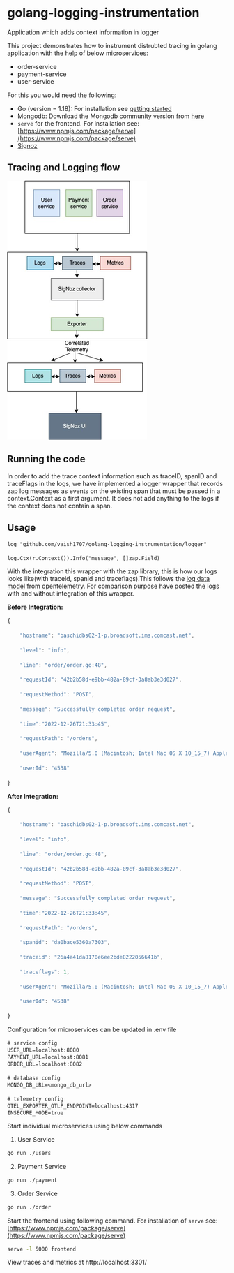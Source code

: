 # golang-logging-instrumentation
Application which adds context information in logger

This project demonstrates how to instrument distrubted tracing in golang application with the help of below microservices:

- order-service
- payment-service
- user-service

For this you would need the following:

- Go (version = 1.18): For installation see [getting started](https://go.dev/doc/install)
- Mongodb: Download the Mongodb community version from [here](https://www.mongodb.com/try/download/community)
- `serve` for the frontend. For installation see: [https://www.npmjs.com/package/serve](https://www.npmjs.com/package/serve)
- [Signoz](https://signoz.io/)

## Tracing and Logging flow
![distributed_tracing_app_otel_signoz](images/logscorrelation.jpg)


## Running the code

In order to add the trace context information such as traceID, spanID and traceFlags in the logs, we have implemented a logger wrapper that records zap log messages as events on the existing span that must be passed in a context.Context as a first argument. It does not add anything to the logs if the context does not contain a span.

## Usage

```
log "github.com/vaish1707/golang-logging-instrumentation/logger"

log.Ctx(r.Context()).Info("message", []zap.Field)
```



With the integration this wrapper with the zap library, this is how our logs looks like(with traceid, spanid and traceflags).This follows the [log data model](https://opentelemetry.io/docs/reference/specification/logs/data-model/) from opentelemetry. For comparison purpose have posted the logs with and without integration of this wrapper.

**Before Integration:**

```jsx
{

	"hostname": "baschidbs02-1-p.broadsoft.ims.comcast.net",
	
	"level": "info",
	
	"line": "order/order.go:48",
	
	"requestId": "42b2b58d-e9bb-482a-89cf-3a8ab3e3d027",
	
	"requestMethod": "POST",
	
	"message": "Successfully completed order request",
	
	"time":"2022-12-26T21:33:45",
	
	"requestPath": "/orders",
	
	"userAgent": "Mozilla/5.0 (Macintosh; Intel Mac OS X 10_15_7) AppleWebKit/537.36 (KHTML, like Gecko) Chrome/108.0.0.0 Safari/537.36",
	
	"userId": "4538"

}
```

**After Integration:**

```jsx
{

	"hostname": "baschidbs02-1-p.broadsoft.ims.comcast.net",
	
	"level": "info",
	
	"line": "order/order.go:48",
	
	"requestId": "42b2b58d-e9bb-482a-89cf-3a8ab3e3d027",
	
	"requestMethod": "POST",
	
	"message": "Successfully completed order request",
	
	"time":"2022-12-26T21:33:45",
	
	"requestPath": "/orders",
	
	"spanid": "da0bace5360a7303",
	
	"traceid": "26a4a41da8170e6ee2bde8222056641b",
	
	"traceflags": 1,
	
	"userAgent": "Mozilla/5.0 (Macintosh; Intel Mac OS X 10_15_7) AppleWebKit/537.36 (KHTML, like Gecko) Chrome/108.0.0.0 Safari/537.36",
	
	"userId": "4538"
	
}
```

Configuration for microservices can be updated in .env file

```
# service config
USER_URL=localhost:8080
PAYMENT_URL=localhost:8081
ORDER_URL=localhost:8082

# database config
MONGO_DB_URL=<mongo_db_url>

# telemetry config
OTEL_EXPORTER_OTLP_ENDPOINT=localhost:4317
INSECURE_MODE=true
```

Start individual microservices using below commands

1. User Service

```sh
go run ./users
```

2. Payment Service

```sh
go run ./payment
```

3. Order Service

```sh
go run ./order
```

Start the frontend using following command. For installation of `serve` see: [https://www.npmjs.com/package/serve](https://www.npmjs.com/package/serve)

```sh
serve -l 5000 frontend
```

View traces and metrics at http://localhost:3301/
